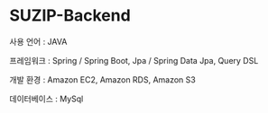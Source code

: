 # SUZIP-Backend

사용 언어 : JAVA

프레임워크 : Spring / Spring Boot, Jpa / Spring Data Jpa, Query DSL

개발 환경 : Amazon EC2, Amazon RDS, Amazon S3

데이터베이스 : MySql
